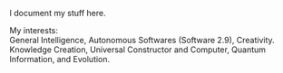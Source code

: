 I document my stuff here.

My interests:  
General Intelligence, Autonomous Softwares (Software 2.9), Creativity.  
Knowledge Creation, Universal Constructor and Computer, Quantum Information, and Evolution.
